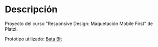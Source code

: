 # Descripción

Proyecto del curso "Responsive Design: Maquetación Mobile First" de Platzi.

Prototipo utilizado: [Bata Bit](https://www.figma.com/proto/sMmlQaZldfDcLERYYWe6h4/Bata-Bit?node-id=44%3A594&scaling=scale-down 'Bata Bit ')
